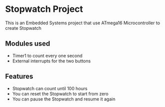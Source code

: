 # Stopwatch Project
This is an Embedded Systems project that use ATmega16 Microcontroller to create Stopwatch
## Modules used
- Timer1 to count every one second
- External interrupts for the two buttons
## Features
- Stopwatch can count until 100 hours
- You can reset the Stopwatch to start from zero
- You can pause the Stopwatch and resume it again

